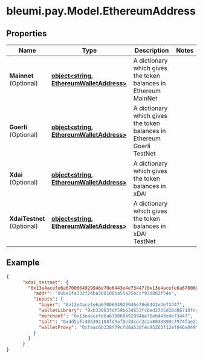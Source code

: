 # bleumi.pay.Model.EthereumAddress

## Properties

Name | Type | Description | Notes
------------ | ------------- | ------------- | -------------
**Mainnet** (Optional) | [**object&lt;string, EthereumWalletAddress&gt;**](EthereumWalletAddress.md) | A dictionary which gives the token balances in Ethereum MainNet |
**Goerli** (Optional) | [**object&lt;string, EthereumWalletAddress&gt;**](EthereumWalletAddress.md) | A dictionary which gives the token balances in Ethereum Goerli TestNet |
**Xdai** (Optional) | [**object&lt;string, EthereumWalletAddress&gt;**](EthereumWalletAddress.md) | A dictionary which gives the token balances in xDAI |
**XdaiTestnet** (Optional) | [**object&lt;string, EthereumWalletAddress&gt;**](EthereumWalletAddress.md) | A dictionary which gives the token balances in xDAI TestNet |

## Example

```json
{
      "xdai_testnet": {
        "0x13e4acefe6a6700604929946e70e6443e4e73447|0x13e4acefe6a6700604929946e70e6443e4e73447":{
          "addr": "0xbe1fa332f24ba568108ba55a25eccf93d882f54e",
          "inputs": {
            "buyer": "0x13e4acefe6a6700604929946e70e6443e4e73447",
            "walletLibrary": "0xb33893fdf59b634653fcbed27b5d38d86710fc40",
            "merchant": "0x13e4acefe6a6700604929946e70e6443e4e73447",
            "salt": "0x4d5afc486391108fd9af8e33cec2caa8038899c7974fae22a3c3bb0d127ab8a7",
            "walletProxy": "0xfaac6b338f79cfd8a53dfec95263f12ef046a049"
          }
        }
      }
}
```
